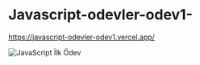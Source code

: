 # Javascript-odevler-odev1-

https://javascript-odevler-odev1.vercel.app/

![JavaScript İlk Ödev](https://github.com/buraktitiz/Patika-FrontEnd/blob/main/Javascript/odevler/odev1/Odev1.png)
